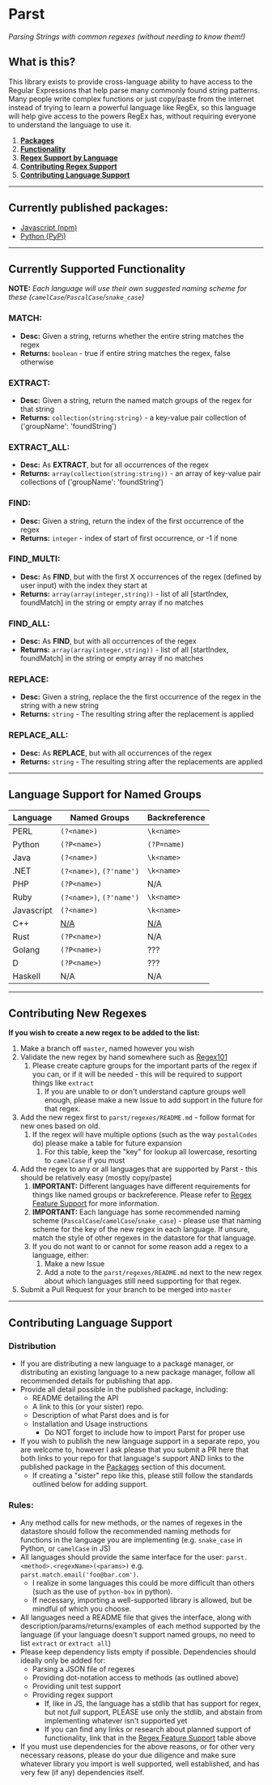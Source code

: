 # Parst
_Parsing Strings with common regexes (without needing to know them!)_

## What is this?
This library exists to provide cross-language ability to have access to the Regular Expressions that help
parse many commonly found string patterns.  Many people write complex functions or just copy/paste from the internet
instead of trying to learn a powerful language like RegEx, so this language will help give access to the powers
RegEx has, without requiring everyone to understand the language to use it.

1. **[Packages](#packages)**
2. **[Functionality](#functionality)**
3. **[Regex Support by Language](#feature-support)**
4. **[Contributing Regex Support](#add-regex)**
5. **[Contributing Language Support](#add-language)**

---

<a id="packages"></a>
## Currently published packages:
* [Javascript (npm)](https://www.npmjs.com/package/parst)
* [Python (PyPi)](https://pypi.org/project/parst)

---

<a id="functionality"></a>
## Currently Supported Functionality
**NOTE:** _Each language will use their own suggested naming scheme for these (`camelCase`/`PascalCase`/`snake_case`)_

### MATCH:
* **Desc:** Given a string, returns whether the entire string matches the regex
* **Returns:** `boolean` - true if entire string matches the regex, false otherwise

### EXTRACT:
* **Desc:** Given a string, return the named match groups of the regex for that string
* **Returns:** `collection(string:string)` - a  key-value pair collection of ('groupName': 'foundString')

### EXTRACT_ALL:
* **Desc:** As **EXTRACT**, but for all occurrences of the regex
* **Returns:** `array(collection(string:string))` - an array of key-value pair collections of ('groupName': 'foundString')

### FIND:
* **Desc:** Given a string, return the index of the first occurrence of the regex
* **Returns:** `integer` - index of start of first occurrence, or -1 if none

### FIND_MULTI:
* **Desc:** As **FIND**, but with the first X occurrences of the regex (defined by user input) with the index they start at
* **Returns:** `array(array(integer,string))` - list of all [startIndex, foundMatch] in the string or empty array if no matches

### FIND_ALL:
* **Desc:** As **FIND**, but with all occurrences of the regex
* **Returns:** `array(array(integer,string))` - list of all [startIndex, foundMatch] in the string or empty array if no matches

### REPLACE:
* **Desc:** Given a string, replace the the first occurrence of the regex in the string with a new string
* **Returns:** `string` - The resulting string after the replacement is applied

### REPLACE_ALL:
* **Desc:** As **REPLACE**, but with all occurrences of the regex
* **Returns:** `string` - The resulting string after the replacements are applied

---

<a id="feature-support"></a>
## Language Support for Named Groups

|  Language  |       Named Groups       | Backreference |
|------------|--------------------------|---------------|
| PERL       | `(?<name>)`              | `\k<name>`    |
| Python     | `(?P<name>)`             | `(?P=name)`   |
| Java       | `(?<name>)`              | `\k<name>`    |
| .NET       | `(?<name>)`, `(?'name')` | `\k<name>`    |
| PHP        | `(?P<name>)`             | N/A           |
| Ruby       | `(?<name>)`, `(?'name')` | `\k<name>`    |
| Javascript | `(?<name>)`              | `\k<name>`    |
| C++        | [N/A](https://github.com/tc39/proposal-regexp-named-groups)                     | [N/A](https://github.com/tc39/proposal-regexp-named-groups)           |
| Rust       | `(?P<name>)`             | N/A           |
| Golang     | `(?P<name>)`             | ???           |
| D          | `(?P<name>)`             | ???           |
| Haskell    | N/A                      | N/A           |

---

<a id="add-regex"></a>
## Contributing New Regexes

**If you wish to create a new regex to be added to the list:**
1. Make a branch off `master`, named however you wish
2. Validate the new regex by hand somewhere such as [Regex101](https://www.regex101.com)
    1. Please create capture groups for the important parts of the regex if you can, or if it will be needed - this will be required to support things like `extract`
        1. If you are unable to or don't understand capture groups well enough, please make a new Issue to add support in the future for that regex.
3. Add the new regex first to `parst/regexes/README.md` - follow format for new ones based on old.
    1. If the regex will have multiple options (such as the way `postalCodes` do) please make a table for future expansion
        1. For this table, keep the "key" for lookup all lowercase, resorting to `camelCase` if you must
4. Add the regex to any or all languages that are supported by Parst - this should be relatively easy (mostly copy/paste)
    1. **IMPORTANT:**  Different languages have different requirements for things like named groups or backreference.  Please refer to [Regex Feature Support](#feature-support) for more information.
    2. **IMPORTANT:**  Each language has some recommended naming scheme (`PascalCase`/`camelCase`/`snake_case`) - please use that naming scheme for the key of the new regex in each language.  If unsure, match the style of other regexes in the datastore for that language.
    3. If you do not want to or cannot for some reason add a regex to a language, either:
        1. Make a new Issue
        2. Add a note to the `parst/regexes/README.md` next to the new regex about which languages still need supporting for that regex.
5. Submit a Pull Request for your branch to be merged into `master`

---

<a id="add-language"></a>
## Contributing Language Support

### Distribution
- If you are distributing a new language to a package manager, or distributing an existing language to a new package manager, follow all recommended details for publishing that app.
- Provide all detail possible in the published package, including:
  - README detailing the API
  - A link to this (or your sister) repo.
  - Description of what Parst does and is for
  - Installation and Usage instructions
    - Do NOT forget to include how to import Parst for proper use
- If you wish to publish the new language support in a separate repo, you are welcome to, however I ask please that you submit a PR here that both links to your repo for that language's support AND links to the published package in the [Packages](#packages) section of this document.
  - If creating a "sister" repo like this, please still follow the standards outlined below for adding support.

### Rules:
- Any method calls for new methods, or the names of regexes in the datastore should follow the recommended naming methods for functions in the language you are implementing (e.g. `snake_case` in Python, or `camelCase` in JS)
- All languages should provide the same interface for the user:  `parst.<method>.<regexName>(<params>)` e.g. `parst.match.email('foo@bar.com')`.
  - I realize in some languages this could be more difficult than others (such as the use of `python-box` in python).
  - If necessary, importing a well-supported library is allowed, but be mindful of which you choose.
- All languages need a README file that gives the interface, along with description/params/returns/examples of each method supported by the language (if your language doesn't support named groups, no need to list `extract` or `extract all`)
- Please keep dependency lists empty if possible.  Dependencies should ideally only be added for:
  - Parsing a JSON file of regexes
  - Providing dot-notation access to methods (as outlined above)
  - Providing unit test support
  - Providing regex support
    - If, like in JS, the language has a stdlib that has support for regex, but not _full_ support, PLEASE use only the stdlib, and abstain from implementing whatever isn't supported yet
    - If you can find any links or research about planned support of functionality, link that in the [Regex Feature Support](#feature-support) table above
- If you must use dependencies for the above reasons, or for other very necessary reasons, please do your due diligence and make sure whatever library you import is well supported, well established, and has very few (if any) dependencies itself.
